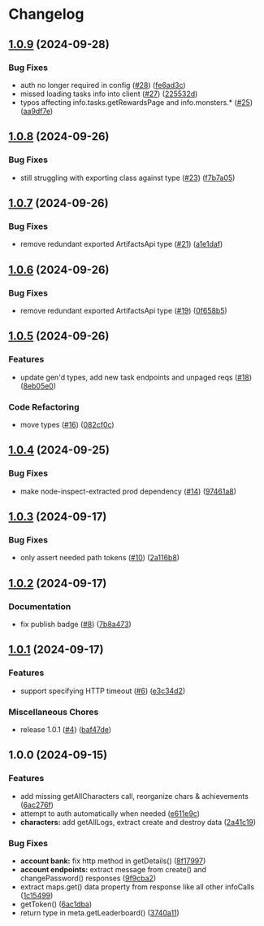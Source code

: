 # Changelog

## [1.0.9](https://github.com/treyturner/ts-artifacts-api-client/compare/v1.0.8...v1.0.9) (2024-09-28)


### Bug Fixes

* auth no longer required in config ([#28](https://github.com/treyturner/ts-artifacts-api-client/issues/28)) ([fe6ad3c](https://github.com/treyturner/ts-artifacts-api-client/commit/fe6ad3ce2ba2e5eb702d11f3187202d58abc5549))
* missed loading tasks info into client ([#27](https://github.com/treyturner/ts-artifacts-api-client/issues/27)) ([225532d](https://github.com/treyturner/ts-artifacts-api-client/commit/225532d16cdaa016d0ce5cf3ccc682c51fb28751))
* typos affecting info.tasks.getRewardsPage and info.monsters.* ([#25](https://github.com/treyturner/ts-artifacts-api-client/issues/25)) ([aa9df7e](https://github.com/treyturner/ts-artifacts-api-client/commit/aa9df7e0276ba5455ac68259d42c096197c05e23))

## [1.0.8](https://github.com/treyturner/ts-artifacts-api-client/compare/v1.0.7...v1.0.8) (2024-09-26)


### Bug Fixes

* still struggling with exporting class against type ([#23](https://github.com/treyturner/ts-artifacts-api-client/issues/23)) ([f7b7a05](https://github.com/treyturner/ts-artifacts-api-client/commit/f7b7a05dbe72ea50c96c7ac09af2423c1f0c92fa))

## [1.0.7](https://github.com/treyturner/ts-artifacts-api-client/compare/v1.0.6...v1.0.7) (2024-09-26)


### Bug Fixes

* remove redundant exported ArtifactsApi type ([#21](https://github.com/treyturner/ts-artifacts-api-client/issues/21)) ([a1e1daf](https://github.com/treyturner/ts-artifacts-api-client/commit/a1e1dafe65b3aa9bc7bd4c8fc9bea26cde060e76))

## [1.0.6](https://github.com/treyturner/ts-artifacts-api-client/compare/v1.0.5...v1.0.6) (2024-09-26)


### Bug Fixes

* remove redundant exported ArtifactsApi type ([#19](https://github.com/treyturner/ts-artifacts-api-client/issues/19)) ([0f658b5](https://github.com/treyturner/ts-artifacts-api-client/commit/0f658b5cd435f0c6b833029ee40447ef91b81df1))

## [1.0.5](https://github.com/treyturner/ts-artifacts-api-client/compare/v1.0.4...v1.0.5) (2024-09-26)


### Features

* update gen'd types, add new task endpoints and unpaged reqs ([#18](https://github.com/treyturner/ts-artifacts-api-client/issues/18)) ([8eb05e0](https://github.com/treyturner/ts-artifacts-api-client/commit/8eb05e0f61a1c63a30c2bbd7ec658a7fc3354fe7))


### Code Refactoring

* move types ([#16](https://github.com/treyturner/ts-artifacts-api-client/issues/16)) ([082cf0c](https://github.com/treyturner/ts-artifacts-api-client/commit/082cf0c876ac067f359aefa42f464e823fb2e881))

## [1.0.4](https://github.com/treyturner/ts-artifacts-api-client/compare/v1.0.3...v1.0.4) (2024-09-25)


### Bug Fixes

* make node-inspect-extracted prod dependency ([#14](https://github.com/treyturner/ts-artifacts-api-client/issues/14)) ([97461a8](https://github.com/treyturner/ts-artifacts-api-client/commit/97461a83d1b33b0cce2acbaecb898ed460f6d945))

## [1.0.3](https://github.com/treyturner/ts-artifacts-api-client/compare/v1.0.2...v1.0.3) (2024-09-17)


### Bug Fixes

* only assert needed path tokens ([#10](https://github.com/treyturner/ts-artifacts-api-client/issues/10)) ([2a116b8](https://github.com/treyturner/ts-artifacts-api-client/commit/2a116b800d42925bc733528dba5ef44ebd171d92))

## [1.0.2](https://github.com/treyturner/ts-artifacts-api-client/compare/v1.0.1...v1.0.2) (2024-09-17)


### Documentation

* fix publish badge ([#8](https://github.com/treyturner/ts-artifacts-api-client/issues/8)) ([7b8a473](https://github.com/treyturner/ts-artifacts-api-client/commit/7b8a4736425c927c69a2e0757a2f04e2345a6758))

## [1.0.1](https://github.com/treyturner/ts-artifacts-api-client/compare/v1.0.0...v1.0.1) (2024-09-17)


### Features

* support specifying HTTP timeout ([#6](https://github.com/treyturner/ts-artifacts-api-client/issues/6)) ([e3c34d2](https://github.com/treyturner/ts-artifacts-api-client/commit/e3c34d20ba0b4db0854f2330b2a0146fb568b305))


### Miscellaneous Chores

* release 1.0.1 ([#4](https://github.com/treyturner/ts-artifacts-api-client/issues/4)) ([baf47de](https://github.com/treyturner/ts-artifacts-api-client/commit/baf47dedc210a247a86d897474af5e51401c43b9))

## 1.0.0 (2024-09-15)


### Features

* add missing getAllCharacters call, reorganize chars & achievements ([6ac276f](https://github.com/treyturner/ts-artifacts-api-client/commit/6ac276f253489eaf31b473a0eefc27825aea60c3))
* attempt to auth automatically when needed ([e611e9c](https://github.com/treyturner/ts-artifacts-api-client/commit/e611e9c2b2d3d72c9ddfdde1503132eac433c7a4))
* **characters:** add getAllLogs, extract create and destroy data ([2a41c19](https://github.com/treyturner/ts-artifacts-api-client/commit/2a41c1940c359cad4e968101d189c75644ec090b))


### Bug Fixes

* **account bank:** fix http method in getDetails() ([8f17997](https://github.com/treyturner/ts-artifacts-api-client/commit/8f1799742c6667bc8cfc1be338ef09e73ab21e8f))
* **account endpoints:** extract message from create() and changePassword() responses ([9f9cba2](https://github.com/treyturner/ts-artifacts-api-client/commit/9f9cba289126eae97f23c9418a60fe7678cd5809))
* extract maps.get() data property from response like all other infoCalls ([1c15499](https://github.com/treyturner/ts-artifacts-api-client/commit/1c154996b694e599f26d8bb2f31b75d6b403b5f1))
* getToken() ([6ac1dba](https://github.com/treyturner/ts-artifacts-api-client/commit/6ac1dbaa15539043db6716d89eadc057be53d04e))
* return type in meta.getLeaderboard() ([3740a11](https://github.com/treyturner/ts-artifacts-api-client/commit/3740a117eac686ad2e73b26928b50a1f74c94d29))

